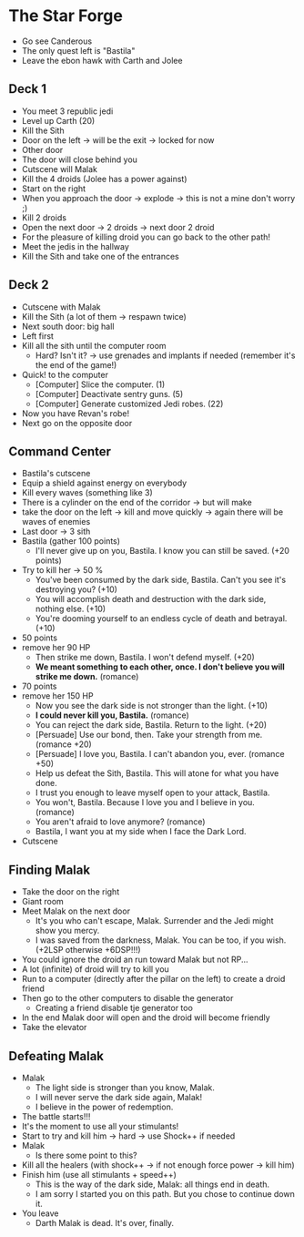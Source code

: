 
# The Star Forge

- Go see Canderous
- The only quest left is "Bastila"
- Leave the ebon hawk with Carth and Jolee

## Deck 1

- You meet 3 republic jedi
- Level up Carth (20)
- Kill the Sith
- Door on the left -> will be the exit -> locked for now
- Other door
- The door will close behind you
- Cutscene will Malak
- Kill the 4 droids (Jolee has a power against)
- Start on the right
- When you approach the door -> explode -> this is not a mine don't worry ;)
- Kill 2 droids
- Open the next door -> 2 droids -> next door 2 droid
- For the pleasure of killing droid you can go back to the other path!
- Meet the jedis in the hallway
- Kill the Sith and take one of the entrances

## Deck 2

- Cutscene with Malak
- Kill the Sith (a lot of them -> respawn twice)
- Next south door: big hall
- Left first
- Kill all the sith until the computer room
    - Hard? Isn't it? -> use grenades and implants if needed (remember it's the end of the game!)
- Quick! to the computer
    - [Computer] Slice the computer. (1)
    - [Computer] Deactivate sentry guns. (5)
    - [Computer] Generate customized Jedi robes. (22)
- Now you have Revan's robe!
- Next go on the opposite door

## Command Center

- Bastila's cutscene
- Equip a shield against energy on everybody 
- Kill every waves (something like 3)
- There is a cylinder on the end of the corridor -> but will make
- take the door on the left -> kill and move quickly -> again there will be waves of enemies
- Last door -> 3 sith
- Bastila (gather 100 points)
    - I'll never give up on you, Bastila. I know you can still be saved. (+20 points)
- Try to kill her -> 50 %
    - You've been consumed by the dark side, Bastila. Can't you see it's destroying you? (+10)
    - You will accomplish death and destruction with the dark side, nothing else. (+10)
    - You're dooming yourself to an endless cycle of death and betrayal. (+10)
- 50 points
- remove her 90 HP
    - Then strike me down, Bastila. I won't defend myself. (+20)
    - **We meant something to each other, once. I don't believe you will strike me down.** (romance)
- 70 points
- remove her 150 HP
    - Now you see the dark side is not stronger than the light. (+10)
    - **I could never kill you, Bastila.** (romance)
    - You can reject the dark side, Bastila. Return to the light. (+20)
    - [Persuade] Use our bond, then. Take your strength from me. (romance +20)
    - [Persuade] I love you, Bastila. I can't abandon you, ever. (romance +50)
    - Help us defeat the Sith, Bastila. This will atone for what you have done.
    - I trust you enough to leave myself open to your attack, Bastila.
    - You won't, Bastila. Because I love you and I believe in you. (romance)
    - You aren't afraid to love anymore? (romance)
    - Bastila, I want you at my side when I face the Dark Lord.
- Cutscene

## Finding Malak

- Take the door on the right
- Giant room
- Meet Malak on the next door 
    - It's you who can't escape, Malak. Surrender and the Jedi might show you mercy.
    - I was saved from the darkness, Malak. You can be too, if you wish. (+2LSP otherwise +6DSP!!!)
- You could ignore the droid an run toward Malak but not RP...
- A lot (infinite) of droid will try to kill you
- Run to a computer (directly after the pillar on the left) to create a droid friend
- Then go to the other computers to disable the generator
    - Creating a friend disable tje generator too
- In the end Malak door will open and the droid will become friendly
- Take the elevator

## Defeating Malak

- Malak
    - The light side is stronger than you know, Malak.
    - I will never serve the dark side again, Malak!
    - I believe in the power of redemption.
- The battle starts!!!
- It's the moment to use all your stimulants!
- Start to try and kill him -> hard -> use Shock++ if needed
- Malak
    - Is there some point to this?
- Kill all the healers (with shock++ -> if not enough force power -> kill him)
- Finish him (use all stimulants + speed++)
    - This is the way of the dark side, Malak: all things end in death.
    - I am sorry I started you on this path. But you chose to continue down it.
- You leave
    - Darth Malak is dead. It's over, finally.


